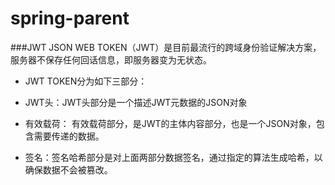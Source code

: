 # spring-parent
###JWT
JSON WEB TOKEN（JWT）是目前最流行的跨域身份验证解决方案，服务器不保存任何回话信息，即服务器变为无状态。

* JWT TOKEN分为如下三部分： <br> 
+ JWT头：JWT头部分是一个描述JWT元数据的JSON对象  <br>
* 有效载荷：  有效载荷部分，是JWT的主体内容部分，也是一个JSON对象，包含需要传递的数据。<br>
- 签名：签名哈希部分是对上面两部分数据签名，通过指定的算法生成哈希，以确保数据不会被篡改。<br>